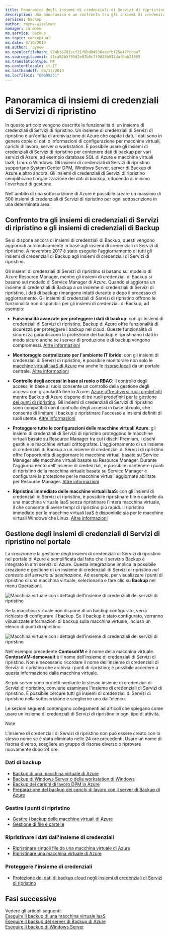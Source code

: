 ```yaml
---
title: Panoramica degli insiemi di credenziali di Servizi di ripristino
description: Una panoramica e un confronto tra gli insiemi di credenziali di Servizi di ripristino e gli insiemi di credenziali di Backup di Azure.
services: backup
author: rayne-wiselman
manager: carmonm
ms.service: backup
ms.topic: conceptual
ms.date: 8/10/2018
ms.author: raynew
ms.openlocfilehash: 924b36701ecf21f6bd84938aeefbf25e47fcbaa7
ms.sourcegitcommit: 41ca82b5f95d2e07b0c7f9025b912daf0ab21909
ms.translationtype: MT
ms.contentlocale: it-IT
ms.lasthandoff: 06/13/2019
ms.locfileid: "60699251"
---
```

# <a name="recovery-services-vaults-overview"></a>Panoramica di insiemi di credenziali di Servizi di ripristino

In questo articolo vengono descritte le funzionalità di un insieme di credenziali di Servizi di ripristino. Un insieme di credenziali di Servizi di ripristino è un'entità di archiviazione di Azure che ospita i dati. I dati sono in genere copie di dati o informazioni di configurazione per macchine virtuali, carichi di lavoro, server o workstation. È possibile usare gli insiemi di credenziali di Servizi di ripristino per contenere dati di backup per vari servizi di Azure, ad esempio database SQL di Azure e macchine virtuali IaaS, Linux o Windows. Gli insiemi di credenziali di Servizi di ripristino supportano System Center DPM, Windows Server, server di Backup di Azure e altro ancora. Gli insiemi di credenziali di Servizi di ripristino semplificano l'organizzazione dei dati di backup, riducendo al minimo l'overhead di gestione.

Nell'ambito di una sottoscrizione di Azure è possibile creare un massimo di 500 insiemi di credenziali di Servizi di ripristino per ogni sottoscrizione in una determinata area.

## <a name="comparing-recovery-services-vaults-and-backup-vaults"></a>Confronto tra gli insiemi di credenziali di Servizi di ripristino e gli insiemi di credenziali di Backup

Se si dispone ancora di insiemi di credenziali di Backup, questi vengono aggiornati automaticamente in base agli insiemi di credenziali di Servizi di ripristino. A novembre 2017 è stato eseguito l'aggiornamento di tutti gli insiemi di credenziali di Backup agli insiemi di credenziali di Servizi di ripristino.

Gli insiemi di credenziali di Servizi di ripristino si basano sul modello di Azure Resource Manager, mentre gli insiemi di credenziali di Backup si basano sul modello di Service Manager di Azure. Quando si aggiorna un insieme di credenziali di Backup a un insieme di credenziali di Servizi di ripristino, i dati di backup rimangono intatti durante e dopo il processo di aggiornamento. Gli insiemi di credenziali di Servizi di ripristino offrono le funzionalità non disponibili per gli insiemi di credenziali di Backup, ad esempio:

- **Funzionalità avanzate per proteggere i dati di backup**: con gli insiemi di credenziali di Servizi di ripristino, Backup di Azure offre funzionalità di sicurezza per proteggere i backup nel cloud. Queste funzionalità di sicurezza garantiscono la protezione dei backup e ripristinano i dati in modo sicuro anche se i server di produzione e di backup vengono compromessi. [Altre informazioni](backup-azure-security-feature.md)

- **Monitoraggio centralizzato per l'ambiente IT ibrido**: con gli insiemi di credenziali di Servizi di ripristino, è possibile monitorare non solo le [macchine virtuali IaaS di Azure](backup-azure-manage-vms.md) ma anche le [risorse locali](backup-azure-manage-windows-server.md#manage-backup-items) da un portale centrale. [Altre informazioni](https://azure.microsoft.com/blog/alerting-and-monitoring-for-azure-backup)

- **Controllo degli accessi in base al ruolo o RBAC**: il controllo degli accessi in base al ruolo consente un controllo della gestione degli accessi con granularità fine in Azure. [Azure offre diversi ruoli predefiniti](../role-based-access-control/built-in-roles.md) mentre Backup di Azure dispone di tre [ruoli predefiniti per la gestione dei punti di ripristino](backup-rbac-rs-vault.md). Gli insiemi di credenziali di Servizi di ripristino sono compatibili con il controllo degli accessi in base al ruolo, che consente di limitare il backup e ripristinare l'accesso a insiemi definiti di ruoli utente. [Altre informazioni](backup-rbac-rs-vault.md)

- **Proteggere tutte le configurazioni delle macchine virtuali Azure**: gli insiemi di credenziali di Servizi di ripristino proteggono le macchine virtuali basate su Resource Manager tra cui i dischi Premium, i dischi gestiti e le macchine virtuali crittografate. L'aggiornamento di un insieme di credenziali di Backup a un insieme di credenziali di Servizi di ripristino offre l'opportunità di aggiornare le macchine virtuali basate su Service Manager alle macchine virtuali basate su Resource Manager. Durante l'aggiornamento dell'insieme di credenziali, è possibile mantenere i punti di ripristino della macchina virtuale basata su Service Manager e configurare la protezione per le macchine virtuali aggiornate abilitate per Resource Manager. [Altre informazioni](https://azure.microsoft.com/blog/azure-backup-recovery-services-vault-ga)

- **Ripristino immediato delle macchine virtuali IaaS**: con gli insiemi di credenziali di Servizi di ripristino, è possibile ripristinare file e cartelle da una macchina virtuale IaaS senza ripristinare l'intera macchina virtuale, il che consente di avere tempi di ripristino più rapidi. Il ripristino immediato per le macchine virtuali IaaS è disponibile sia per le macchine virtuali Windows che Linux. [Altre informazioni](https://azure.microsoft.com/blog/instant-file-recovery-from-azure-linux-vm-backup-using-azure-backup-preview)

## <a name="managing-your-recovery-services-vaults-in-the-portal"></a>Gestione degli insiemi di credenziali di Servizi di ripristino nel portale
La creazione e la gestione degli insiemi di credenziali di Servizi di ripristino nel portale di Azure è semplificata dal fatto che il servizio Backup è integrato in altri servizi di Azure. Questa integrazione implica la possibile creazione e gestione di un insieme di credenziali di Servizi di ripristino *nel contesto del servizio di destinazione*. Ad esempio, per visualizzare i punti di ripristino di una macchina virtuale, selezionarla e fare clic su **Backup** nel menu Operazioni.

![Macchina virtuale con i dettagli dell'insieme di credenziali dei servizi di ripristino](./media/backup-azure-recovery-services-vault-overview/rs-vault-in-context-vm.png)

Se la macchina virtuale non dispone di un backup configurato, verrà richiesto di configurare il backup. Se il backup è stato configurato, verranno visualizzate informazioni di backup sulla macchina virtuale, incluso un elenco di punti di ripristino.  

![Macchina virtuale con i dettagli dell'insieme di credenziali dei servizi di ripristino](./media/backup-azure-recovery-services-vault-overview/vm-recovery-point-list.png)

Nell'esempio precedente **ContosoVM** è il nome della macchina virtuale. **ContosoVM-demovault** è il nome dell'insieme di credenziali di Servizi di ripristino. Non è necessario ricordare il nome dell'insieme di credenziali di Servizi di ripristino che archivia i punti di ripristino; è possibile accedere a questa informazione dalla macchina virtuale.  

Se più server sono protetti mediante lo stesso insieme di credenziali di Servizi di ripristino, conviene esaminare l'insieme di credenziali di Servizi di ripristino. È possibile cercare tutti gli insiemi di credenziali di Servizi di ripristino nella sottoscrizione e sceglierne uno dall'elenco.

Le sezioni seguenti contengono collegamenti ad articoli che spiegano come usare un insieme di credenziali di Servizi di ripristino in ogni tipo di attività.

> [!NOTE]
> L'insieme di credenziali di Servizi di ripristino non può essere creato con lo stesso nome se è stata eliminato nelle 24 ore precedenti. Usare un nome di risorsa diverso, scegliere un gruppo di risorse diverso o riprovare nuovamente dopo 24 ore.

### <a name="back-up-data"></a>Dati di backup
- [Backup di una macchina virtuale di Azure](backup-azure-vms-first-look-arm.md)
- [Backup di Windows Server o della workstation di Windows](backup-try-azure-backup-in-10-mins.md)
- [Backup dei carichi di lavoro DPM in Azure](backup-azure-dpm-introduction.md)
- [Preparazione del backup dei carichi di lavoro con il server di Backup di Azure](backup-azure-microsoft-azure-backup.md)

### <a name="manage-recovery-points"></a>Gestire i punti di ripristino
- [Gestire i backup delle macchine virtuali di Azure](backup-azure-manage-vms.md)
- [Gestione di file e cartelle](backup-azure-manage-windows-server.md)

### <a name="restore-data-from-the-vault"></a>Ripristinare i dati dall'insieme di credenziali
- [Ripristinare singoli file da una macchina virtuale di Azure](backup-azure-restore-files-from-vm.md)
- [Ripristinare una macchina virtuale di Azure](backup-azure-arm-restore-vms.md)

### <a name="secure-the-vault"></a>Proteggere l'insieme di credenziali
- [Protezione dei dati di backup cloud negli insiemi di credenziali di Servizi di ripristino](backup-azure-security-feature.md)



## <a name="next-steps"></a>Fasi successive
Vedere gli articoli seguenti:</br>
[Eseguire il backup di una macchina virtuale IaaS](backup-azure-arm-vms-prepare.md)</br>
[Eseguire il backup del server di Backup di Azure](backup-azure-microsoft-azure-backup.md)</br>
[Eseguire il backup di Windows Server](backup-configure-vault.md)
